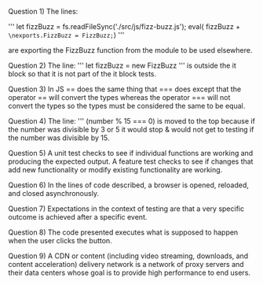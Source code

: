 Question 1) 
The lines:

'''
let  fizzBuzz = fs.readFileSync('./src/js/fizz-buzz.js');
eval( fizzBuzz + `\nexports.FizzBuzz = FizzBuzz;`)
'''

are exporting the FizzBuzz function from the module to be used elsewhere.


Question 2) 
The line:
'''
let fizzBuzz = new FizzBuzz
'''
is outside the it block so that it is not part of the it block tests.

Question 3)
In JS == does the same thing that === does except that the operator == will convert the types whereas the operator === will not convert the types so the types must be considered the same to be equal.

Question 4)
The line:
'''
(number % 15 === 0) is moved to the top because if the number was divisible by 3 or 5 it would stop & would not get to testing if the number was divisible by 15.

Question 5)
A unit test checks to see if individual functions are working and producing the expected output.  A feature test checks to see if changes that add new functionality or modify existing functionality are working.

Question 6)
In the lines of code described, a browser is opened, reloaded, and closed asynchronously.

Question 7)
Expectations in the context of testing are that a very specific outcome is achieved after a specific event.

Question 8) 
The code presented executes what is supposed to happen when the user clicks the button.

Question 9)
A CDN or content (including video streaming, downloads, and content acceleration) delivery network is a network of proxy servers and their data centers whose goal is to provide high performance to end users.

